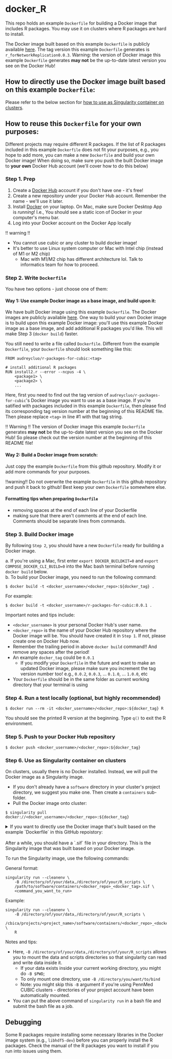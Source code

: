 # docker_R
This repo holds an example `Dockerfile` for building a Docker image that includes R packages.
You may use it on clusters where R packages are hard to install.

The Docker image built based on this example `Dockerfile` is publicly available [here](https://hub.docker.com/r/audreycluo/r-packages-for-cubic). The tag version this example `Dockerfile` generates is `r_forNetworkReplication0.0.3`. Warning: the version of Docker image this example `Dockerfile` generates **may not** be the up-to-date latest version you see on the Docker Hub!

## How to directly use the Docker image built based on this example `Dockerfile`:
Please refer to the below section for [how to use as Singularity container on clusters](#step-6-use-as-singularity-container-on-clusters).

## How to reuse this `Dockerfile` for your own purposes:
Different projects may require different R packages. If the list of R packages included in this example `Dockerfile`
does not fit your purposes, e.g., you hope to add more, you can make a new `Dockerfile` and build your own Docker image!
When doing so, make sure you push the built Docker image to **your own** Docker Hub account (we'll cover how to do this below)

### Step 1. Prep
1. Create a [Docker Hub](https://hub.docker.com/) account if you don't have one - it's free!  
2. Create a new repository under your Docker Hub account. Remember the name - we'll use it later.
3. Install [Docker](https://docs.docker.com/get-docker/) on your laptop. On Mac, make sure Docker Desktop App is *running*! I.e., You should see a static icon of Docker in your computer's menu bar.
4. Log into your Docker account on the Docker App locally 

    
!! warning !! 
* You cannot use cubic or any cluster to build docker image!
* It's better to use Linux system computer or Mac with Intel chip (instead of M1 or M2 chip)
  * Mac with M1/M2 chip has different architecture lol. Talk to informatics team for how to proceed.
  
### Step 2. Write `Dockerfile`
You have two options - just choose one of them:
#### Way 1: Use example Docker image as a base image, and build upon it:
We have built Docker image using this example `Dockerfile`. The Docker images are publicly available [here](https://hub.docker.com/r/audreycluo/r-packages-for-cubic). One way to build your own Docker image is to build upon this example Docker image: you'll use this example Docker image as a base image, and add additional R packages you'd like. This will make Step 3 (`docker build`) faster.

You still need to write a file called `Dockerfile`. Different from the example `Dockerfile`, your `Dockerfile` should look something like this:

```
FROM audreycluo/r-packages-for-cubic:<tag>

# install additional R packages 
RUN install2.r --error --ncpus -4 \
    <package1> \
    <package2> \
    ...
```

Here, first you need to find out the tag version of `audreycluo/r-packages-for-cubic`'s Docker image you want to use as a base image. If you're satified with packages included in this example `Dockerfile`, then please find its corresponding tag version number at the beginning of this README file. Then please replace `<tag>` in line #1 with that tag string.

!! Warning !! The version of Docker image this example `Dockerfile` generates **may not** be the up-to-date latest version you see on the Docker Hub! So please check out the version number at the beginning of this README file!

#### Way 2: Build a Docker image from scratch:
Just copy the example `Dockerfile` from this github repository. Modify it or add more commands for your purposes.

!!warning!! Do not overwrite the example `Dockerfile` in this github repository and push it back to github! Best keep your own `Dockerfile` somewhere else.

#### Formatting tips when preparing `Dockerfile`
* removing spaces at the end of each line of your Dockerfile
* making sure that there aren't comments at the end of each line. Comments should be separate lines from commands. 

### Step 3. Build Docker image
By following `Step 2`, you should have a new `Dockerfile` ready for building a Docker image.

a. If you're using a Mac, first enter `export DOCKER_BUILDKIT=0` and `export COMPOSE_DOCKER_CLI_BUILD=0` into the Mac bash terminal before running `docker build` below.  
b. To build your Docker image, you need to run the following command:
 
```
$ docker build -t <docker_username>/<docker_repo>:${docker_tag} .
```

For example:
```
$ docker build -t <docker_username>/r-packages-for-cubic:0.0.1 .
```

Important notes and tips include:
* `<docker_username>` is your personal Docker Hub's user name.
* `<docker_repo>` is the name of your Docker Hub repository where the Docker image will be. You should have created it in `Step 1`. If not, please create one on Docker Hub now.
* Remember the trailing period in above `docker build` command!! And remove any spaces after the period!
* An example `docker_tag` could be `0.0.1`
    * If you modify your `Dockerfile` in the future and want to make an updated Docker image, please make sure you increment the tag version number too! e.g., `0.0.2`, `0.0.3`, ... `0.1.0`, ... `1.0.0`, etc
* Your `Dockerfile` should be in the same folder as current working directory that your terminal is using

### Step 4. Run a test locally (optional, but highly recommended)
 
```
$ docker run --rm -it <docker_username>/<docker_repo>:${docker_tag} R
```

You should see the printed R version at the beginning. Type `q()` to exit the R environment.

### Step 5. Push to your Docker Hub repository
 
```
$ docker push <docker_username>/<docker_repo>:${docker_tag}
```

### Step 6. Use as Singularity container on clusters
On clusters, usually there is no Docker installed. Instead, we will pull the Docker image as a Singularity image.

* If you don't already have a `software` directory in your cluster's project directory, we suggest you make one. Then create a `containers` sub-folder.
* Pull the Docker image onto cluster:
 
```
$ singularity pull docker://<docker_username>/<docker_repo>:${docker_tag}
```

<details>
<summary>If you want to directly use the Docker image that's built based on the example `Dockerfile` in this GitHub repoistory:</summary>
<br>

You should run this command:

```
$ singularity pull docker://audreycluo/r-packages-for-cubic:${docker_tag}
```

This prebuilt image is located at: https://hub.docker.com/r/audreycluo/r-packages-for-cubic. Find the tag name you want to use and replace `${docker_tag}` in above command with it. The tag version number this example `Dockerfile` generates can be found at the beginning of this README file.

!! Warning !! The version of Docker image this example `Dockerfile` generates **may not** be the up-to-date latest version you see on the Docker Hub! So please check out the version number at the beginning of this README file if you want to use that!

!! Warning !! You can pull Docker images from this Docker Hub repository, but **do NOT push** to it!!! - this is Audrey's personal account!
</details>

<br>
After a while, you should have a `.sif` file in your directory. This is the Singularity image that was built based on your Docker image.

To run the Singularity image, use the following commands:
 
General format:
```
singularity run --cleanenv \
    -B /directory/of/your/data,/directory/of/your/R_scripts \
    /path/to/software/containers/<docker_repo>_<docker_tag>.sif \
    <command_you_want_to_run>
```

Example:
```
singularity run --cleanenv \
    -B /directory/of/your/data,/directory/of/your/R_scripts \
    /cbica/projects/<project_name>/software/containers/<docker_repo>_<docker_tag>.sif \
    R
```

Notes and tips:
* Here, `-B /directory/of/your/data,/directory/of/your/R_scripts` allows you to mount the data and scripts directories so that singularity can read and write data inside it. 
    * If your data exists inside your current working directory, you might do `-B $PWD`;
    * To only mount one directory, use `-B /directory/you/want/to/bind`
    * Note: you might skip this `-B` argument if you're using PennMed CUBIC clusters - directories of your project account have been automatically mounted.
* You can put the above command of `singularity run` in a bash file and submit the bash file as a job.

## Debugging
Some R packages require installing some necessary libraries in the Docker image system (e.g., `libhdf5-dev`)
before you can properly install the R packages. Check the manual of the R packages you want to install if you run into issues
using them.

